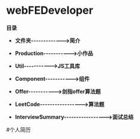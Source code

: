 # webFEDeveloper

**目录**

- **文件夹------------->简介**

- **Production----------->小作品**

- **Util----------->JS工具库**

- **Component----------->组件**

- **Offer----------->剑指offer算法题**

- **LeetCode----------------->算法题**

- **InterviewSummary----------------->面试总结**

#个人简历

<!-- ![alt text](/images/resume.png 'resume') -->
